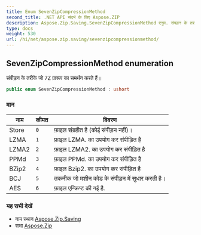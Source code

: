 ```yaml
---
title: Enum SevenZipCompressionMethod
second_title: .NET API संदर्भ के लिए Aspose.ZIP
description: Aspose.Zip.Saving.SevenZipCompressionMethod एनुम. संपड़न के तरके ज 7Z प्ररूप क समर्थन करते हैं
type: docs
weight: 530
url: /hi/net/aspose.zip.saving/sevenzipcompressionmethod/
---
```

## SevenZipCompressionMethod enumeration

संपीड़न के तरीके जो 7Z प्रारूप का समर्थन करते हैं।

```csharp
public enum SevenZipCompressionMethod : ushort
```

### मान

| नाम | कीमत | विवरण |
| --- | --- | --- |
| Store | `0` | फ़ाइल संग्रहीत है (कोई संपीड़न नहीं)। |
| LZMA | `1` | फ़ाइल LZMA. का उपयोग कर संपीड़ित है |
| LZMA2 | `2` | फ़ाइल LZMA2. का उपयोग कर संपीड़ित है |
| PPMd | `3` | फ़ाइल PPMd. का उपयोग कर संपीड़ित है |
| BZip2 | `4` | फ़ाइल Bzip2. का उपयोग कर संपीड़ित है |
| BCJ | `5` | तकनीक जो मशीन कोड के संपीड़न में सुधार करती है। |
| AES | `6` | फ़ाइल एन्क्रिप्ट की गई है. |

### यह सभी देखें

* नाम स्थान [Aspose.Zip.Saving](../../aspose.zip.saving/)
* सभा [Aspose.Zip](../../)


